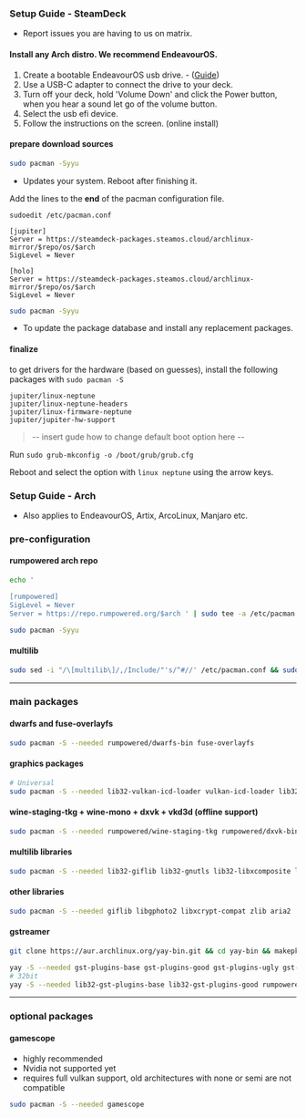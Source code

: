 <h3>Setup Guide - SteamDeck</h3>

- Report issues you are having to us on matrix.

#### Install any Arch distro. We recommend EndeavourOS.

1. Create a bootable EndeavourOS usb drive. - ([Guide](https://discovery.endeavouros.com/installation/create-install-media-usb-key/2021/03/))
2. Use a USB-C adapter to connect the drive to your deck.
3. Turn off your deck, hold 'Volume Down' and click the Power button, when you hear a sound let go of the volume button.
4. Select the usb efi device.
5. Follow the instructions on the screen. (online install)

#### prepare download sources

```sh
sudo pacman -Syyu
```
- Updates your system. Reboot after finishing it.

Add the lines to the __end__ of the pacman configuration file.

`sudoedit /etc/pacman.conf`

```
[jupiter]
Server = https://steamdeck-packages.steamos.cloud/archlinux-mirror/$repo/os/$arch
SigLevel = Never

[holo]
Server = https://steamdeck-packages.steamos.cloud/archlinux-mirror/$repo/os/$arch
SigLevel = Never
```

```sh
sudo pacman -Syyu
```
- To update the package database and install any replacement packages.

#### finalize

to get drivers for the hardware (based on guesses), install the following packages with `sudo pacman -S`

    jupiter/linux-neptune
    jupiter/linux-neptune-headers
    jupiter/linux-firmware-neptune
    jupiter/jupiter-hw-support

> -- insert gude how to change default boot option here --

Run `sudo grub-mkconfig -o /boot/grub/grub.cfg`

Reboot and select the option with `linux neptune` using the arrow keys.

<h3>Setup Guide - Arch</h3>

- Also applies to EndeavourOS, Artix, ArcoLinux, Manjaro etc.

### pre-configuration

#### rumpowered arch repo
```sh
echo '

[rumpowered]
SigLevel = Never
Server = https://repo.rumpowered.org/$arch ' | sudo tee -a /etc/pacman.conf

sudo pacman -Syyu
```

#### multilib
```sh
sudo sed -i "/\[multilib\]/,/Include/"'s/^#//' /etc/pacman.conf && sudo pacman -Syyu
```

------------------------------------------------------------------------------------------------------

### main packages

#### dwarfs and fuse-overlayfs
```sh
sudo pacman -S --needed rumpowered/dwarfs-bin fuse-overlayfs
```

#### graphics packages
```sh
# Universal
sudo pacman -S --needed lib32-vulkan-icd-loader vulkan-icd-loader lib32-vulkan-radeon vulkan-radeon
```

#### wine-staging-tkg + wine-mono + dxvk + vkd3d (offline support)
```sh
sudo pacman -S --needed rumpowered/wine-staging-tkg rumpowered/dxvk-bin rumpowered/vkd3d-proton-bin rumpowered/windep wine-mono
```

#### multilib libraries
```sh
sudo pacman -S --needed lib32-giflib lib32-gnutls lib32-libxcomposite lib32-libxinerama lib32-libxslt lib32-mpg123 lib32-v4l-utils lib32-alsa-lib lib32-alsa-plugins lib32-libpulse lib32-openal lib32-zlib
```

#### other libraries
```sh
sudo pacman -S --needed giflib libgphoto2 libxcrypt-compat zlib aria2
```

#### gstreamer
```sh
git clone https://aur.archlinux.org/yay-bin.git && cd yay-bin && makepkg -si

yay -S --needed gst-plugins-base gst-plugins-good gst-plugins-ugly gst-plugins-bad gstreamer-vaapi gst-libav
# 32bit
yay -S --needed lib32-gst-plugins-base lib32-gst-plugins-good rumpowered/lib32-gst-plugins-ugly lib32-gst-plugins-bad
```

-------------------------------------------------------------------------------------------------------------------

### optional packages

#### gamescope
- highly recommended
- Nvidia not supported yet
- requires full vulkan support, old architectures with none or semi are not compatible

```sh
sudo pacman -S --needed gamescope
```
